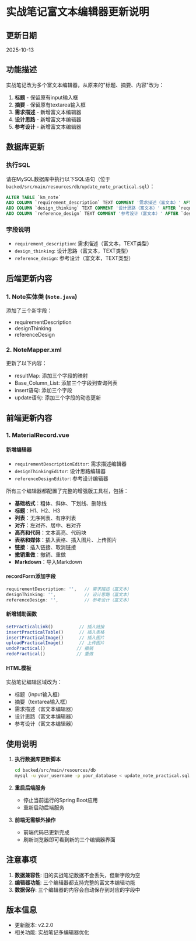# 实战笔记富文本编辑器更新说明

## 更新日期
2025-10-13

## 功能描述
实战笔记改为多个富文本编辑器，从原来的"标题、摘要、内容"改为：
1. **标题** - 保留原有input输入框
2. **摘要** - 保留原有textarea输入框
3. **需求描述** - 新增富文本编辑器
4. **设计思路** - 新增富文本编辑器
5. **参考设计** - 新增富文本编辑器

## 数据库更新

### 执行SQL
请在MySQL数据库中执行以下SQL语句（位于 `backed/src/main/resources/db/update_note_practical.sql`）：

```sql
ALTER TABLE `km_note`
ADD COLUMN `requirement_description` TEXT COMMENT '需求描述（富文本）' AFTER `project_type`,
ADD COLUMN `design_thinking` TEXT COMMENT '设计思路（富文本）' AFTER `requirement_description`,
ADD COLUMN `reference_design` TEXT COMMENT '参考设计（富文本）' AFTER `design_thinking`;
```

### 字段说明
- `requirement_description`: 需求描述（富文本，TEXT类型）
- `design_thinking`: 设计思路（富文本，TEXT类型）
- `reference_design`: 参考设计（富文本，TEXT类型）

## 后端更新内容

### 1. Note实体类 (`Note.java`)
添加了三个新字段：
- requirementDescription
- designThinking
- referenceDesign

### 2. NoteMapper.xml
更新了以下内容：
- resultMap: 添加三个字段的映射
- Base_Column_List: 添加三个字段到查询列表
- insert语句: 添加三个字段
- update语句: 添加三个字段的动态更新

## 前端更新内容

### 1. MaterialRecord.vue
#### 新增编辑器
- `requirementDescriptionEditor`: 需求描述编辑器
- `designThinkingEditor`: 设计思路编辑器
- `referenceDesignEditor`: 参考设计编辑器

所有三个编辑器都配置了完整的增强版工具栏，包括：
- **基础格式**：粗体、斜体、下划线、删除线
- **标题**：H1、H2、H3
- **列表**：无序列表、有序列表
- **对齐**：左对齐、居中、右对齐
- **高亮和代码**：文本高亮、代码块
- **表格和媒体**：插入表格、插入图片、上传图片
- **链接**：插入链接、取消链接
- **撤销重做**：撤销、重做
- **Markdown**：导入Markdown

#### recordForm添加字段
```javascript
requirementDescription: '',   // 需求描述（富文本）
designThinking: '',           // 设计思路（富文本）
referenceDesign: '',          // 参考设计（富文本）
```

#### 新增辅助函数
```javascript
setPracticalLink()          // 插入链接
insertPracticalTable()      // 插入表格
insertPracticalImage()      // 插入图片
uploadPracticalImage()      // 上传图片
undoPractical()            // 撤销
redoPractical()            // 重做
```

#### HTML模板
实战笔记编辑区域改为：
- 标题（input输入框）
- 摘要（textarea输入框）
- 需求描述（富文本编辑器）
- 设计思路（富文本编辑器）
- 参考设计（富文本编辑器）

## 使用说明

1. **执行数据库更新脚本**
   ```bash
   cd backed/src/main/resources/db
   mysql -u your_username -p your_database < update_note_practical.sql
   ```

2. **重启后端服务**
   - 停止当前运行的Spring Boot应用
   - 重新启动后端服务

3. **前端无需额外操作**
   - 前端代码已更新完成
   - 刷新浏览器即可看到新的三个编辑器界面

## 注意事项

1. **数据兼容性**: 旧的实战笔记数据不会丢失，但新字段为空
2. **编辑器功能**: 三个编辑器都支持完整的富文本编辑功能
3. **数据保存**: 三个编辑器的内容会自动保存到对应的字段中

## 版本信息
- 更新版本: v2.2.0
- 相关功能: 实战笔记多编辑器优化

